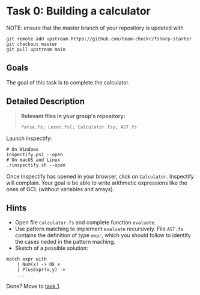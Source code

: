 # Task 0: Building a calculator

NOTE: ensure that the master branch of your repository is updated with

```
git remote add upstream https://github.com/team-checkr/fsharp-starter
git checkout master
git pull upstream main
```

## Goals

The goal of this task is to complete the calculator.

## Detailed Description

> **Relevant files in your group's repository:** 
> 
> `Parse.fs; Lexer.fsl; Calculator.fsy; AST.fs`

Launch inspectify:

```
# On Windows
inspectify.ps1 --open
# On macOS and Linux
./inspectify.sh --open
```

Once Inspectify has opened in your browser, click on `Calculator`. Inspectify will complain. Your goal is be able to write arithmetic expressions like the ones of GCL (without variables and arrays).

## Hints
- Open file `Calculator.fs` and complete function `evaluate`.
- Use pattern matching to implement `evaluate` recursively. File `AST.fs` contains the definition of type `expr`, which you should follow to identify the cases neded in the pattern maching.
- Sketch of a possible solution:

```
match expr with
    | Num(x) -> Ok x
    | PlusExpr(x,y) -> 
    ...
```

Done? Move to [task 1](task1.md).
